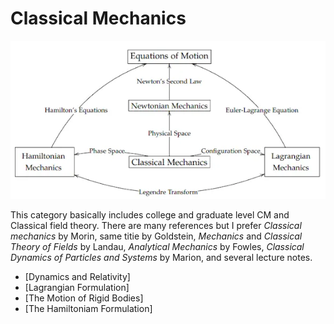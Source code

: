 # Classical Mechanics

![Map of CM](/assets/img/mapcm.png)

This category basically includes college and graduate level CM and Classical field theory. There are many references but I prefer *Classical mechanics* by Morin, same titie by Goldstein, *Mechanics* and *Classical Theory of Fields* by Landau, *Analytical Mechanics* by Fowles, *Classical Dynamics of Particles and Systems* by Marion, and several lecture notes.

- [Dynamics and Relativity]
- [Lagrangian Formulation]
- [The Motion of Rigid Bodies]
- [The Hamiltoniam Formulation]